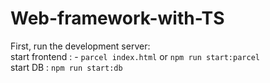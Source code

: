 # Web-framework-with-TS

First, run the development server: </br>
start frontend : - `parcel index.html` or `npm run start:parcel` </br>
start DB : `npm run start:db`
